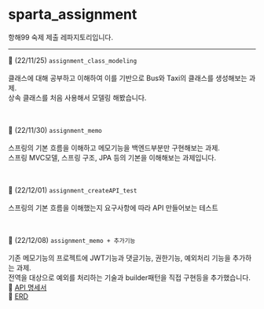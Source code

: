 # sparta_assignment
항해99 숙제 제출 레파지토리입니다.

---
📌 (22/11/25)   `assignment_class_modeling` </br></br>
클래스에 대해 공부하고 이해하여 이를 기반으로 Bus와 Taxi의 클래스를 생성해보는 과제. </br>
상속 클래스를 처음 사용해서 모델링 해봤습니다. </br></br></br>

📌 (22/11/30)   `assignment_memo` </br></br>
스프링의 기본 흐름을 이해하고 메모기능을 백엔드부분만 구현해보는 과제. </br>
스프링 MVC모델, 스프링 구조, JPA 등의 기본을 이해해보는 과제입니다.  </br></br></br>

📌 (22/12/01)   `assignment_createAPI_test` </br></br>
스프링의 기본 흐름을 이해했는지 요구사항에 따라 API 만들어보는 테스트 </br></br></br>

📌 (22/12/08)   `assignment_memo + 추가기능` </br></br>
기존 메모기능의 프로젝트에 JWT기능과 댓글기능, 권한기능, 예외처리 기능을 추가하는 과제. </br>
전역을 대상으로 예외를 처리하는 기술과 builder패턴을 직접 구현등을 추가했습니다. </br>
🔗 [API 명세서](https://documenter.getpostman.com/view/24654654/2s8YzMX4uu) </br>
🔗 [ERD](https://www.erdcloud.com/d/gnWBcoa9Hu339urMd) </br></br></br>
